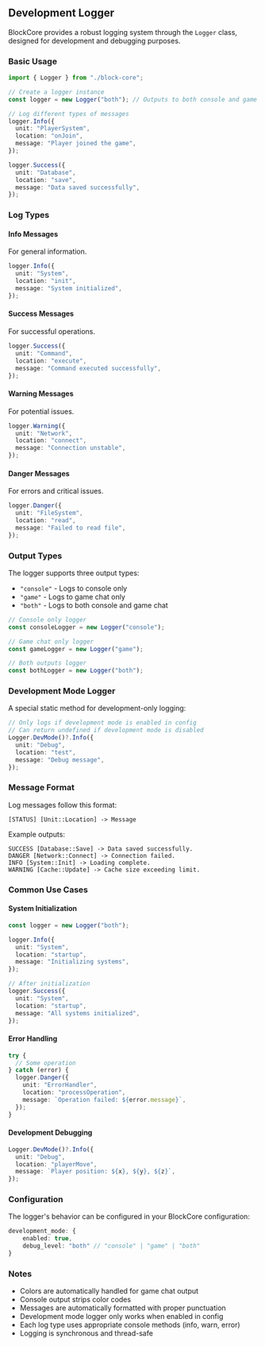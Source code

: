 ## Development Logger

BlockCore provides a robust logging system through the `Logger` class, designed for development and debugging purposes.

### Basic Usage

```typescript
import { Logger } from "./block-core";

// Create a logger instance
const logger = new Logger("both"); // Outputs to both console and game

// Log different types of messages
logger.Info({
  unit: "PlayerSystem",
  location: "onJoin",
  message: "Player joined the game",
});

logger.Success({
  unit: "Database",
  location: "save",
  message: "Data saved successfully",
});
```

### Log Types

#### Info Messages

For general information.

```typescript
logger.Info({
  unit: "System",
  location: "init",
  message: "System initialized",
});
```

#### Success Messages

For successful operations.

```typescript
logger.Success({
  unit: "Command",
  location: "execute",
  message: "Command executed successfully",
});
```

#### Warning Messages

For potential issues.

```typescript
logger.Warning({
  unit: "Network",
  location: "connect",
  message: "Connection unstable",
});
```

#### Danger Messages

For errors and critical issues.

```typescript
logger.Danger({
  unit: "FileSystem",
  location: "read",
  message: "Failed to read file",
});
```

### Output Types

The logger supports three output types:

- `"console"` - Logs to console only
- `"game"` - Logs to game chat only
- `"both"` - Logs to both console and game chat

```typescript
// Console only logger
const consoleLogger = new Logger("console");

// Game chat only logger
const gameLogger = new Logger("game");

// Both outputs logger
const bothLogger = new Logger("both");
```

### Development Mode Logger

A special static method for development-only logging:

```typescript
// Only logs if development mode is enabled in config
// Can return undefined if development mode is disabled
Logger.DevMode()?.Info({
  unit: "Debug",
  location: "test",
  message: "Debug message",
});
```

### Message Format

Log messages follow this format:

```
[STATUS] [Unit::Location] -> Message
```

Example outputs:

```
SUCCESS [Database::Save] -> Data saved successfully.
DANGER [Network::Connect] -> Connection failed.
INFO [System::Init] -> Loading complete.
WARNING [Cache::Update] -> Cache size exceeding limit.
```

### Common Use Cases

#### System Initialization

```typescript
const logger = new Logger("both");

logger.Info({
  unit: "System",
  location: "startup",
  message: "Initializing systems",
});

// After initialization
logger.Success({
  unit: "System",
  location: "startup",
  message: "All systems initialized",
});
```

#### Error Handling

```typescript
try {
  // Some operation
} catch (error) {
  logger.Danger({
    unit: "ErrorHandler",
    location: "processOperation",
    message: `Operation failed: ${error.message}`,
  });
}
```

#### Development Debugging

```typescript
Logger.DevMode()?.Info({
  unit: "Debug",
  location: "playerMove",
  message: `Player position: ${x}, ${y}, ${z}`,
});
```

### Configuration

The logger's behavior can be configured in your BlockCore configuration:

```typescript
development_mode: {
    enabled: true,
    debug_level: "both" // "console" | "game" | "both"
}
```

### Notes

- Colors are automatically handled for game chat output
- Console output strips color codes
- Messages are automatically formatted with proper punctuation
- Development mode logger only works when enabled in config
- Each log type uses appropriate console methods (info, warn, error)
- Logging is synchronous and thread-safe
